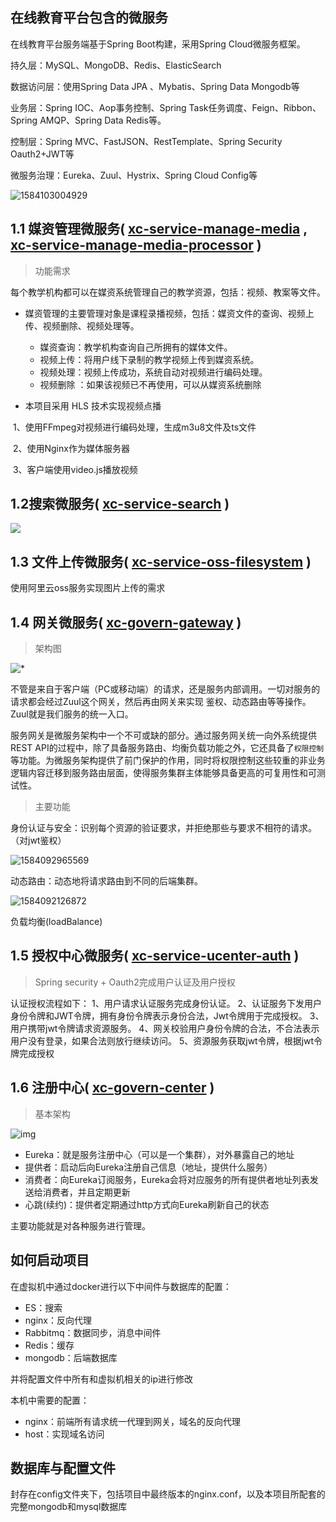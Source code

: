 ## 在线教育平台包含的微服务

在线教育平台服务端基于Spring Boot构建，采用Spring Cloud微服务框架。

持久层：MySQL、MongoDB、Redis、ElasticSearch

数据访问层：使用Spring Data JPA 、Mybatis、Spring Data Mongodb等

业务层：Spring IOC、Aop事务控制、Spring Task任务调度、Feign、Ribbon、Spring AMQP、Spring Data Redis等。

控制层：Spring MVC、FastJSON、RestTemplate、Spring Security Oauth2+JWT等

微服务治理：Eureka、Zuul、Hystrix、Spring Cloud Config等

![1584103004929](https://s1.ax1x.com/2020/03/13/8KcGTK.png)
## 1.1   媒资管理微服务( [xc-service-manage-media](https://github.com/Binn-Xu/xc-online-backend/tree/master/xc-service-manage-media) ,  [xc-service-manage-media-processor](https://github.com/Binn-Xu/xc-online-backend/tree/master/xc-service-manage-media-processor) )

> 功能需求

​	  		每个教学机构都可以在媒资系统管理自己的教学资源，包括：视频、教案等文件。

- 媒资管理的主要管理对象是课程录播视频，包括：媒资文件的查询、视频上传、视频删除、视频处理等。
  - 媒资查询：教学机构查询自己所拥有的媒体文件。
  - 视频上传：将用户线下录制的教学视频上传到媒资系统。
  - 视频处理：视频上传成功，系统自动对视频进行编码处理。
  - 视频删除 ：如果该视频已不再使用，可以从媒资系统删除  

-   本项目采用 HLS 技术实现视频点播
  
  ​    1、使用FFmpeg对视频进行编码处理，生成m3u8文件及ts文件
  
  ​    2、使用Nginx作为媒体服务器 
  
  ​    3、客户端使用video.js播放视频 
## 1.2搜索微服务( [xc-service-search](https://github.com/Binn-Xu/xc-online-backend/tree/master/xc-service-search) )

![](https://s1.ax1x.com/2020/03/13/8Kc3ex.png)

## 1.3 文件上传微服务( [xc-service-oss-filesystem](https://github.com/Binn-Xu/xc-online-backend/tree/master/xc-service-oss-filesystem) )

使用阿里云oss服务实现图片上传的需求
## 1.4 网关微服务( [xc-govern-gateway](https://github.com/Binn-Xu/xc-online-backend/tree/master/xc-govern-gateway) )

> 架构图

![*](https://img-blog.csdnimg.cn/20181214102311483.png?x-oss-process=image/watermark,type_ZmFuZ3poZW5naGVpdGk,shadow_10,text_aHR0cHM6Ly9ibG9nLmNzZG4ubmV0L2x5ajIwMThneXE=,size_16,color_FFFFFF,t_70)


不管是来自于客户端（PC或移动端）的请求，还是服务内部调用。一切对服务的请求都会经过Zuul这个网关，然后再由网关来实现 鉴权、动态路由等等操作。Zuul就是我们服务的统一入口。

服务网关是微服务架构中一个不可或缺的部分。通过服务网关统一向外系统提供REST API的过程中，除了具备服务路由、均衡负载功能之外，它还具备了`权限控制`等功能。为微服务架构提供了前门保护的作用，同时将权限控制这些较重的非业务逻辑内容迁移到服务路由层面，使得服务集群主体能够具备更高的可复用性和可测试性。

> 主要功能

身份认证与安全：识别每个资源的验证要求，并拒绝那些与要求不相符的请求。（对jwt鉴权）

![1584092965569](https://s1.ax1x.com/2020/03/13/8KcMl9.png)

动态路由：动态地将请求路由到不同的后端集群。

![1584092126872](https://s1.ax1x.com/2020/03/13/8KcGTK.png)

负载均衡(loadBalance)

## 1.5 授权中心微服务( [xc-service-ucenter-auth](https://github.com/Binn-Xu/xc-online-backend/tree/master/xc-service-ucenter-auth) )

> Spring security + Oauth2完成用户认证及用户授权

认证授权流程如下：
1、用户请求认证服务完成身份认证。
2、认证服务下发用户身份令牌和JWT令牌，拥有身份令牌表示身份合法，Jwt令牌用于完成授权。
3、用户携带jwt令牌请求资源服务。
4、网关校验用户身份令牌的合法，不合法表示用户没有登录，如果合法则放行继续访问。
5、资源服务获取jwt令牌，根据jwt令牌完成授权  

## 1.6 注册中心( [xc-govern-center](https://github.com/Binn-Xu/xc-online-backend/tree/master/xc-govern-center) )

> 基本架构

![img](https://img-blog.csdnimg.cn/2018121514422783.png?x-oss-process=image/watermark,type_ZmFuZ3poZW5naGVpdGk,shadow_10,text_aHR0cHM6Ly9ibG9nLmNzZG4ubmV0L2x5ajIwMThneXE=,size_16,color_FFFFFF,t_70)


- Eureka：就是服务注册中心（可以是一个集群），对外暴露自己的地址
- 提供者：启动后向Eureka注册自己信息（地址，提供什么服务）
- 消费者：向Eureka订阅服务，Eureka会将对应服务的所有提供者地址列表发送给消费者，并且定期更新
- 心跳(续约)：提供者定期通过http方式向Eureka刷新自己的状态

主要功能就是对各种服务进行管理。

## 如何启动项目

在虚拟机中通过docker进行以下中间件与数据库的配置：

- ES：搜索
- nginx：反向代理
- Rabbitmq：数据同步，消息中间件
- Redis：缓存
- mongodb：后端数据库

并将配置文件中所有和虚拟机相关的ip进行修改

本机中需要的配置：

- nginx：前端所有请求统一代理到网关，域名的反向代理
- host：实现域名访问

## 数据库与配置文件

封存在config文件夹下，包括项目中最终版本的nginx.conf，以及本项目所配套的完整mongodb和mysql数据库
